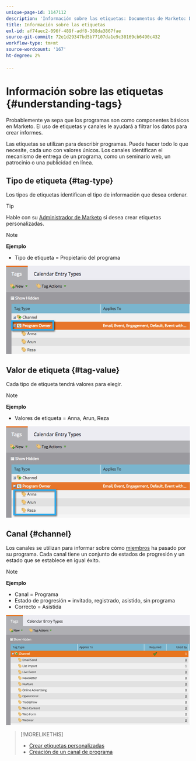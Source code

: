 ```yaml
---
unique-page-id: 1147112
description: 'Información sobre las etiquetas: Documentos de Marketo: Documentación del producto'
title: Información sobre las etiquetas
exl-id: af74aec2-096f-489f-adf8-388da3867fae
source-git-commit: 72e1d29347bd5b77107da1e9c30169cb6490c432
workflow-type: tm+mt
source-wordcount: '167'
ht-degree: 2%

---
```


# Información sobre las etiquetas {#understanding-tags}

Probablemente ya sepa que los programas son como componentes básicos en Marketo. El uso de etiquetas y canales le ayudará a filtrar los datos para crear informes.

Las etiquetas se utilizan para describir programas. Puede hacer todo lo que necesite, cada uno con valores únicos. Los canales identifican el mecanismo de entrega de un programa, como un seminario web, un patrocinio o una publicidad en línea.

## Tipo de etiqueta {#tag-type}

Los tipos de etiquetas identifican el tipo de información que desea ordenar.

>[!TIP]
>
>Hable con su [Administrador de Marketo](/help/marketo/product-docs/administration/tags/create-custom-tags.md) si desea crear etiquetas personalizadas.

>[!NOTE]
>
>**Ejemplo**
>
>* Tipo de etiqueta = Propietario del programa


![](assets/image2014-9-17-15-3a12-3a46.png)

## Valor de etiqueta {#tag-value}

Cada tipo de etiqueta tendrá valores para elegir.

>[!NOTE]
>
>**Ejemplo**
>
>* Valores de etiqueta = Anna, Arun, Reza


![](assets/image2014-9-17-15-3a16-3a8.png)

## Canal {#channel}

Los canales se utilizan para informar sobre cómo [miembros](/help/marketo/product-docs/core-marketo-concepts/programs/creating-programs/understanding-program-membership.md) ha pasado por su programa. Cada canal tiene un conjunto de estados de progresión y un estado que se establece en igual éxito.

>[!NOTE]
>
>**Ejemplo**
>
>* Canal = Programa
>* Estado de progresión = invitado, registrado, asistido, sin programa
>* Correcto = Asistida


![](assets/image2015-2-5-16-3a57-3a59.png)

>[!MORELIKETHIS]
>
>* [Crear etiquetas personalizadas](/help/marketo/product-docs/administration/tags/create-custom-tags.md)
>* [Creación de un canal de programa](/help/marketo/product-docs/administration/tags/create-a-program-channel.md)

